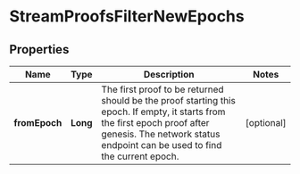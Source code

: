 

# StreamProofsFilterNewEpochs


## Properties

| Name | Type | Description | Notes |
|------------ | ------------- | ------------- | -------------|
|**fromEpoch** | **Long** | The first proof to be returned should be the proof starting this epoch. If empty, it starts from the first epoch proof after genesis. The network status endpoint can be used to find the current epoch. |  [optional] |



